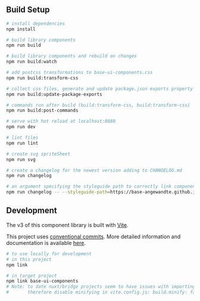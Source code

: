 ## Build Setup

``` bash
# install dependencies
npm install

# build library components
npm run build

# build library components and rebuild on changes
npm run build:watch

# add postcss transformations to base-ui-components.css
npm run build:transform-css

# collect css files, generate and update package.json exports property
npm run build:update-package-exports

# commands run after build (build:transform-css, build:transform-css)
npm run build:post-commands

# serve with hot reload at localhost:8080
npm run dev

# lint files
npm run lint

# create svg spriteSheet
npm run svg

# create a changelog for the newest version adding to CHANGELOG.md
npm run changelog

# an argument specifying the styleguide path to correctly link components may be specified like so
npm run changelog -- --styleguide-path=https://base-angewandte.github.io/base-ui-components/
```

## Development

The v3 of this component library is built with [Vite](https://vitejs.dev).

This project uses [conventional commits](https://www.conventionalcommits.org/en/v1.0.0/). More detailed information and documentation is
available [here](https://basedev.uni-ak.ac.at/documentation/base/dev_guide.html#commit-guidelines).

```bash
# to use locally for development
# in this project
npm link

# in target project
npm link base-ui-components
# Note: to date nuxt/bridge projects seem to have issues with importing linked and minified modules -
#       therefore disable minifying in vite.config.js: build.minify: false
```
